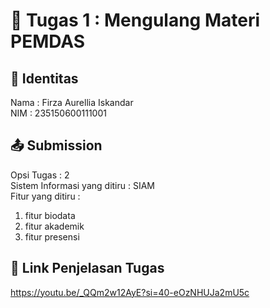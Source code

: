 # 📁 Tugas 1 : Mengulang Materi PEMDAS

## 👤 Identitas

Nama : Firza Aurellia Iskandar  
NIM : 235150600111001

## 📤 Submission

Opsi Tugas : 2  
Sistem Informasi yang ditiru : SIAM  
Fitur yang ditiru :

1. fitur biodata
2. fitur akademik
3. fitur presensi

## 🔗 Link Penjelasan Tugas

https://youtu.be/_QQm2w12AyE?si=40-eOzNHUJa2mU5c
